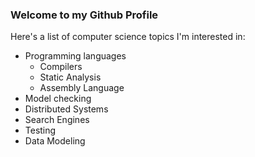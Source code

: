 ### Welcome to my Github Profile

Here's a list of computer science topics I'm interested in:
- Programming languages
  - Compilers
  - Static Analysis
  - Assembly Language
- Model checking
- Distributed Systems
- Search Engines
- Testing
- Data Modeling



